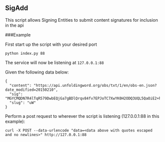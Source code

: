SigAdd
---

This script allows Signing Entities to submit content signatures for inclusion in the api

###Example

First start up the script with your desired port
```
python index.py 88
```

The service will now be listening at `127.0.0.1:88`

Given the following data below:
```
{
  "content": "https://api.unfoldingword.org/obs/txt/1/en/obs-en.json?date_modified=20150210",
  "sig": "MGYCMQDN7R4lTqR579DwbEQjGa7gBDlQrqv84fv7EPJoTC7XwYK0H2ODQ3UQL5QaOiE2+h0CMQC0JPChVkm8FbX+OhFNFl8D1bp96dMpdE6XOchCE0j/tDACWIQGV/icjbD4m5yb2Vk=",
  "slug": "uW"
}
```

Perform a post request to wherever the script is listening (127.0.0.1:88 in this example):
```
curl -X POST --data-urlencode "data=<data above with quotes escaped and no newlines>" http://127.0.0.1:88
```